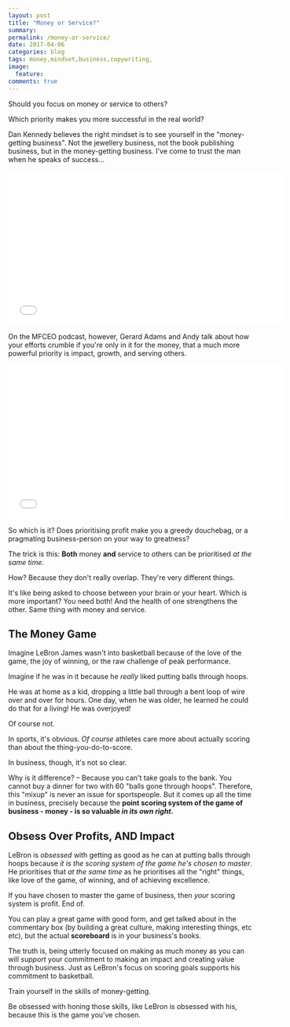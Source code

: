```yaml
---
layout: post
title: "Money or Service?"
summary: 
permalink: /money-or-service/
date: 2017-04-06
categories: blog
tags: money,mindset,business,copywriting,
image: 
  feature: 
comments: true
---
```


Should you focus on money or service to others? 

Which priority makes you more successful in the real world?

Dan Kennedy believes the right mindset is to see yourself in the "money-getting business". Not the jewellery business, not the book publishing business, but in the money-getting business. I've come to trust the man when he speaks of success…

<iframe width="560" height="315" src="//www.youtube.com/embed/WtVG0xC-Yp8?start=3796&end=3917" frameborder="0"> </iframe>

On the MFCEO podcast, however, Gerard Adams and Andy talk about how your efforts crumble if you're only in it for the money, that a much more powerful priority is impact, growth, and serving others. 

<iframe width="560" height="315" src="//www.youtube.com/embed/KPl_rUJ8YWQ?start=3111&end=3274" frameborder="0"> </iframe>

So which is it? Does prioritising profit make you a greedy douchebag, or a pragmating business-person on your way to greatness?

The trick is this: **Both** money **and** service to others can be prioritised *at the same time*. 

How? Because they don't really overlap. They're very different things. 

It's like being asked to choose between your brain or your heart. Which is more important? You need both! And the health of one strengthens the other. Same thing with money and service. 

## The Money Game
Imagine LeBron James wasn't into basketball because of the love of the game, the joy of winning, or the raw challenge of peak performance.

Imagine if he was in it because he *really* liked putting balls through hoops. 

He was at home as a kid, dropping a little ball through a bent loop of wire over and over for hours. One day, when he was older, he learned he could do that for a living! He was overjoyed! 

Of course not. 

In sports, it's obvious. *Of course* athletes care more about actually scoring than about the thing-you-do-to-score. 

In business, though, it's not so clear. 

Why is it difference? – Because you can't take goals to the bank. You cannot buy a dinner for two with 60 "balls gone through hoops". Therefore, this "mixup" is never an issue for sportspeople. But it comes up all the time in business, precisely because the **point scoring system of the game of business - money - is so valuable *in its own right*.** 

## Obsess Over Profits, AND Impact
LeBron is *obsessed* with getting as good as he can at putting balls through hoops because *it is the scoring system of the game he's chosen to master*. He prioritises that *at the same time* as he prioritises all the "right" things, like love of the game, of winning, and of achieving excellence. 

If you have chosen to master the game of business, then *your* scoring system is profit. End of. 

You can play a great game with good form, and get talked about in the commentary box (by building a great culture, making interesting things, etc etc), but the actual **scoreboard** is in your business's books. 

The truth is, being utterly focused on making as much money as you can will *support* your commitment to making an impact and creating value through business. Just as LeBron's focus on scoring goals supports his commitment to basketball. 

Train yourself in the skills of money-getting. 

Be obsessed with honing those skills, like LeBron is obsessed with his, because this is the game you've chosen. 

